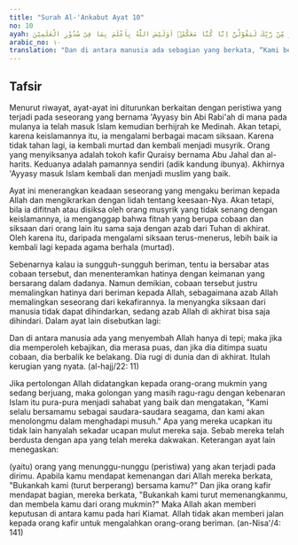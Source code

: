 ```yaml
---
title: "Surah Al-'Ankabut Ayat 10"
no: 10
ayah: وَمِنَ النَّاسِ مَنْ يَّقُوْلُ اٰمَنَّا بِاللّٰهِ فَاِذَآ اُوْذِيَ فِى اللّٰهِ جَعَلَ فِتْنَةَ النَّاسِ كَعَذَابِ اللّٰهِ ۗوَلَىِٕنْ جَاۤءَ نَصْرٌ مِّنْ رَّبِّكَ لَيَقُوْلُنَّ اِنَّا كُنَّا مَعَكُمْۗ اَوَلَيْسَ اللّٰهُ بِاَعْلَمَ بِمَا فِيْ صُدُوْرِ الْعٰلَمِيْنَ 
arabic_no: ١٠
translation: "Dan di antara manusia ada sebagian yang berkata, “Kami beriman kepada Allah,” tetapi apabila dia disakiti (karena dia beriman) kepada Allah, dia menganggap cobaan manusia itu sebagai siksaan Allah. Dan jika datang pertolongan dari Tuhanmu, niscaya mereka akan berkata, “Sesungguhnya kami bersama kamu.” Bukankah Allah lebih mengetahui apa yang ada di dalam dada semua manusia?"
---
```


## Tafsir

Menurut riwayat, ayat-ayat ini diturunkan berkaitan dengan peristiwa yang terjadi pada seseorang yang bernama 'Ayyasy bin Abi Rabi'ah di mana pada mulanya ia telah masuk Islam kemudian berhijrah ke Medinah. Akan tetapi, karena keislamannya itu, ia mengalami berbagai macam siksaan. Karena tidak tahan lagi, ia kembali murtad dan kembali menjadi musyrik. Orang yang menyiksanya adalah tokoh kafir Quraisy bernama Abu Jahal dan al-harits. Keduanya adalah pamannya sendiri (adik kandung ibunya). Akhirnya 'Ayyasy masuk Islam kembali dan menjadi muslim yang baik.

Ayat ini menerangkan keadaan seseorang yang mengaku beriman kepada Allah dan mengikrarkan dengan lidah tentang keesaan-Nya. Akan tetapi, bila ia difitnah atau disiksa oleh orang musyrik yang tidak senang dengan keislamannya, ia menganggap bahwa fitnah yang berupa cobaan dan siksaan dari orang lain itu sama saja dengan azab dari Tuhan di akhirat. Oleh karena itu, daripada mengalami siksaan terus-menerus, lebih baik ia kembali lagi kepada agama berhala (murtad). 

Sebenarnya kalau ia sungguh-sungguh beriman, tentu ia bersabar atas cobaan tersebut, dan menenteramkan hatinya dengan keimanan yang bersarang dalam dadanya. Namun demikian, cobaan tersebut justru memalingkan hatinya dari beriman kepada Allah, sebagaimana azab Allah memalingkan seseorang dari kekafirannya. Ia menyangka siksaan dari manusia tidak dapat dihindarkan, sedang azab Allah di akhirat bisa saja dihindari. Dalam ayat lain disebutkan lagi:

Dan di antara manusia ada yang menyembah Allah hanya di tepi; maka jika dia memperoleh kebajikan, dia merasa puas, dan jika dia ditimpa suatu cobaan, dia berbalik ke belakang. Dia rugi di dunia dan di akhirat. Itulah kerugian yang nyata. (al-hajj/22: 11)

Jika pertolongan Allah didatangkan kepada orang-orang mukmin yang sedang berjuang, maka golongan yang masih ragu-ragu dengan kebenaran Islam itu pura-pura menjadi sahabat yang baik dan mengatakan, "Kami selalu bersamamu sebagai saudara-saudara seagama, dan kami akan menolongmu dalam menghadapi musuh." Apa yang mereka ucapkan itu tidak lain hanyalah sekadar ucapan mulut mereka saja. Sebab mereka telah berdusta dengan apa yang telah mereka dakwakan. Keterangan ayat lain menegaskan:

(yaitu) orang yang menunggu-nunggu (peristiwa) yang akan terjadi pada dirimu. Apabila kamu mendapat kemenangan dari Allah mereka berkata, "Bukankah kami (turut berperang) bersama kamu?" Dan jika orang kafir mendapat bagian, mereka berkata, "Bukankah kami turut memenangkanmu, dan membela kamu dari orang mukmin?" Maka Allah akan memberi keputusan di antara kamu pada hari Kiamat. Allah tidak akan memberi jalan kepada orang kafir untuk mengalahkan orang-orang beriman. (an-Nisa'/4: 141)